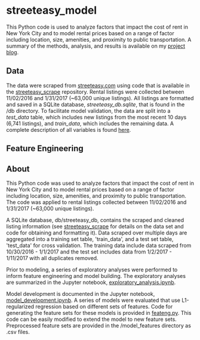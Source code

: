 # streeteasy_model

This Python code is used to analyze factors that impact the cost of rent in New York City and to model rental prices based on a range of factor including location, size, amenities, and proximity to public transportation.  A summary of the methods, analysis, and results is available on my [project blog](http://www.bradenpurcell.net/rentapp/).

## Data

The data were scraped from [streeteasy.com](http://streeteasy.com/) using code that is available in the [streeteasy_scrape](https://github.com/purcelba/streeteasy_scrape) repository. Rental listings were collected between 11/02/2016 and 1/31/2017 (~63,000 unique listings). All listings are formatted and saved in a SQLite database, *streeteasy_db.sqlite*, that is found in the /db directory. To facilitate model validation, the data are split into a *test_data* table, which includes new listings from the most recent 10 days (6,741 listings), and *train_data*, which includes the remaining data.  A complete description of all variables is found [here](https://github.com/purcelba/streeteasy_scrape).  


## Feature Engineering




## About

This Python code was used to analyze factors that impact the cost of rent in New York City and to model rental prices based on a range of factor including location, size, amenities, and proximity to public transportation.  The code was applied to rental listings collected between 11/02/2016 and 1/31/2017 (~63,000 unique listings).  

A SQLite database, db/streeteasy_db, contains the scraped and cleaned listing information (see [streeteasy_scrape](https://github.com/purcelba/streeteasy_scrape) for details on the data set and code for obtaining and formatting it).  Data scraped over multiple days are aggregated into a training set table, 'train_data', and a test set table, 'test_data' for cross validation.  The training data include data scraped from 10/30/2016 - 1/1/2017 and the test set includes data from 1/2/2017 - 1/11/2017 with all duplicates removed.  

Prior to modeling, a series of exploratory analyses were performed to inform feature engineering and model building.  The exploratory analyses are summarized in the Jupyter notebook, [exploratory_analysis.ipynb](https://github.com/purcelba/streeteasy_model/blob/master/notebooks/exploratory_analysis.ipynb).  

Model development is documented in the Jupyter notebook, [model_development.ipynb](https://github.com/purcelba/streeteasy_model/blob/master/notebooks/model_development.ipynb).  A series of models were evaluated that use L1-regularized regression based on different sets of features.  Code for generating the feature sets for these models is provided in [feateng.py](https://github.com/purcelba/streeteasy_model/blob/master/feateng.py).  This code can be easily modified to extend the model to new feature sets.  Preprocessed feature sets are provided in the /model_features directory as .csv files. 

